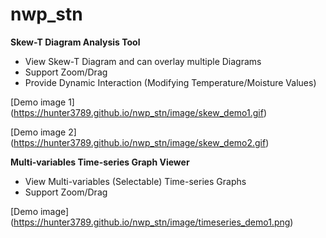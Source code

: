 # nwp_stn
**Skew-T Diagram Analysis Tool**
- View Skew-T Diagram and can overlay multiple Diagrams
- Support Zoom/Drag
- Provide Dynamic Interaction (Modifying Temperature/Moisture Values)

[Demo image 1] (https://hunter3789.github.io/nwp_stn/image/skew_demo1.gif)

[Demo image 2] (https://hunter3789.github.io/nwp_stn/image/skew_demo2.gif)


**Multi-variables Time-series Graph Viewer**
- View Multi-variables (Selectable) Time-series Graphs
- Support Zoom/Drag

[Demo image] (https://hunter3789.github.io/nwp_stn/image/timeseries_demo1.png)

